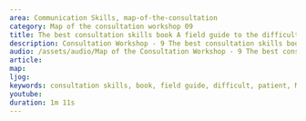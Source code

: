 ```yaml
---
area: Communication Skills, map-of-the-consultation
category: Map of the consultation workshop 09
title: The best consultation skills book A field guide to the difficult patient interview
description: Consultation Workshop - 9 The best consultation skills book. A field guide to the difficult patient interview
audio: /assets/audio/Map of the Consultation Workshop - 9 The best consultation skills book A field guide to the difficult patient interview - MQ.mp3
article: 
map:
ljog:  
keywords: consultation skills, book, field guide, difficult, patient, Malcolm Thomas
youtube: 
duration: 1m 11s
--- 
```

